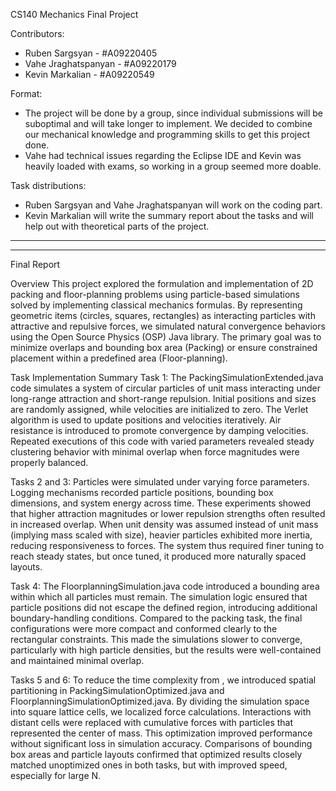 CS140 Mechanics Final Project


Contributors:
* Ruben Sargsyan - #A09220405
* Vahe Jraghatspanyan - #A09220179
* Kevin Markalian - #A09220549


Format:
* The project will be done by a group, since individual submissions will be suboptimal and will take longer to implement. We decided to combine our mechanical knowledge and programming skills to get this project done.
* Vahe had technical issues regarding the Eclipse IDE and Kevin was heavily loaded with exams, so working in a group seemed more doable.


Task distributions:
* Ruben Sargsyan and Vahe Jraghatspanyan will work on the coding part.
* Kevin Markalian will write the summary report about the tasks and will help out with theoretical parts of the project.


________________


________________


Final Report




Overview
This project explored the formulation and implementation of 2D packing and floor-planning problems using particle-based simulations solved by implementing classical mechanics formulas. By representing geometric items (circles, squares, rectangles) as interacting particles with attractive and repulsive forces, we simulated natural convergence behaviors using the Open Source Physics (OSP) Java library. The primary goal was to minimize overlaps and bounding box area (Packing) or ensure constrained placement within a predefined area (Floor-planning).


Task Implementation Summary
Task 1:
        The PackingSimulationExtended.java code simulates a system of circular particles of unit mass interacting under long-range attraction and short-range repulsion. Initial positions and sizes are randomly assigned, while velocities are initialized to zero. The Verlet algorithm is used to update positions and velocities iteratively. Air resistance is introduced to promote convergence by damping velocities. Repeated executions of this code with varied parameters revealed steady clustering behavior with minimal overlap when force magnitudes were properly balanced.


Tasks 2 and 3: 
        Particles were simulated under varying force parameters. Logging mechanisms recorded particle positions, bounding box dimensions, and system energy across time. These experiments showed that higher attraction magnitudes or lower repulsion strengths often resulted in increased overlap. When unit density was assumed instead of unit mass (implying mass scaled with size), heavier particles exhibited more inertia, reducing responsiveness to forces. The system thus required finer tuning to reach steady states, but once tuned, it produced more naturally spaced layouts.


Task 4:
        The FloorplanningSimulation.java code introduced a bounding area within which all particles must remain. The simulation logic ensured that particle positions did not escape the defined region, introducing additional boundary-handling conditions. Compared to the packing task, the final configurations were more compact and conformed clearly to the rectangular constraints. This made the simulations slower to converge, particularly with high particle densities, but the results were well-contained and maintained minimal overlap.


Tasks 5 and 6:
        To reduce the time complexity from , we introduced spatial partitioning in PackingSimulationOptimized.java and FloorplanningSimulationOptimized.java. By dividing the simulation space into square lattice cells, we localized force calculations. Interactions with distant cells were replaced with cumulative forces with particles that represented the center of mass. This optimization improved performance without significant loss in simulation accuracy. Comparisons of bounding box areas and particle layouts confirmed that optimized results closely matched unoptimized ones in both tasks, but with improved speed, especially for large N.
